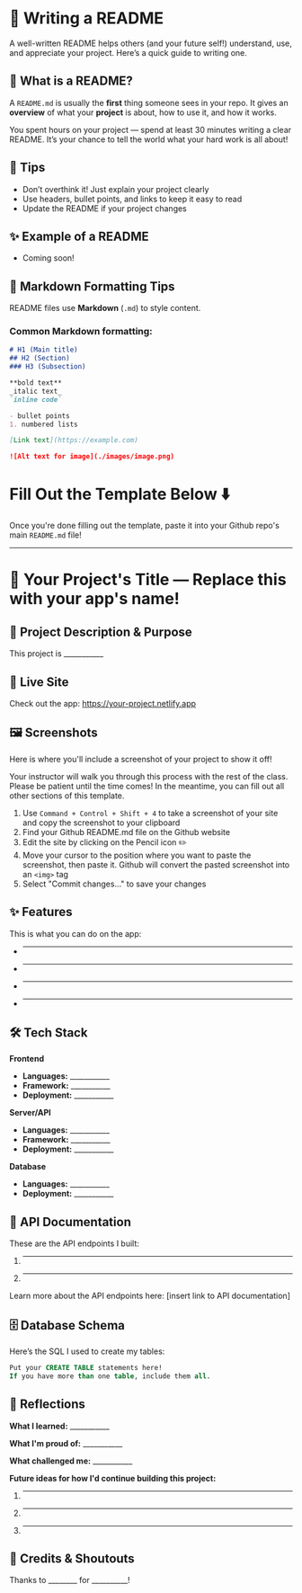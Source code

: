 # 📝 Writing a README

A well-written README helps others (and your future self!) understand, use, and appreciate your project. Here’s a quick guide to writing one.

## 📌 What is a README?

A `README.md` is usually the **first** thing someone sees in your repo. It gives an **overview** of what your **project** is about, how to use it, and how it works.

You spent hours on your project — spend at least 30 minutes writing a clear README.
It’s your chance to tell the world what your hard work is all about!

## 🧹 Tips

- Don’t overthink it! Just explain your project clearly
- Use headers, bullet points, and links to keep it easy to read
- Update the README if your project changes

## ✨ Example of a README

- Coming soon!

## 🎨 Markdown Formatting Tips

README files use **Markdown** (`.md`) to style content.

### Common Markdown formatting:

```markdown
# H1 (Main title)
## H2 (Section)
### H3 (Subsection)

**bold text**  
_italic text_  
`inline code`  

- bullet points
1. numbered lists

[Link text](https://example.com)

![Alt text for image](./images/image.png)
```

# Fill Out the Template Below ⬇️ 
Once you're done filling out the template, paste it into your Github repo's main `README.md` file! 

---

# 📝 Your Project's Title — Replace this with your app's name!

## 📌 Project Description & Purpose

This project is ___________

## 🚀 Live Site

Check out the app: https://your-project.netlify.app

## 🖼️ Screenshots

Here is where you'll include a screenshot of your project to show it off! 

Your instructor will walk you through this process with the rest of the class. Please be patient until the time comes! In the meantime, you can fill out all other sections of this template. 
1. Use `Command + Control + Shift + 4` to take a screenshot of your site and copy the screenshot to your clipboard 
2. Find your Github README.md file on the Github website
3. Edit the site by clicking on the Pencil icon ✏️
4. Move your cursor to the position where you want to paste the screenshot, then paste it. Github will convert the pasted screenshot into an `<img>` tag
5. Select "Commit changes..." to save your changes 

## ✨ Features

This is what you can do on the app: 
- ____________
- ____________
- ____________
- ____________

## 🛠️ Tech Stack

**Frontend**

- **Languages:** ___________
- **Framework:** ___________
- **Deployment:** ___________

**Server/API**

- **Languages:** ___________
- **Framework:** ___________
- **Deployment:** ___________

**Database**

- **Languages:** ___________
- **Deployment:** ___________

## 🔹 API Documentation

These are the API endpoints I built: 
1. ___________
2. ___________

Learn more about the API endpoints here: [insert link to API documentation]

## 🗄️ Database Schema

Here’s the SQL I used to create my tables:  

```sql
Put your CREATE TABLE statements here!
If you have more than one table, include them all.
```

## 💭 Reflections

**What I learned:** ___________

**What I'm proud of:** ___________

**What challenged me:** ___________

**Future ideas for how I'd continue building this project:** 
1. ___________
2. ___________
3. ___________

## 🙌 Credits & Shoutouts 

Thanks to ________ for __________!
